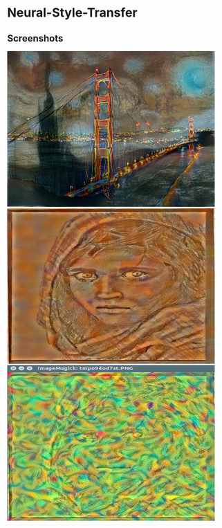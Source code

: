 # Neural-Style-Transfer
## Screenshots
<img src="./Output/Output4/output.jpg" alt="ScreenShot" width="480" height="360" />
<img src="./Output/Output3/output.jpg" alt="ScreenShot" width="480" height="360" />
<img src="./Output/Output2/result_image_1.png" alt="ScreenShot" width="480" height="360" />
